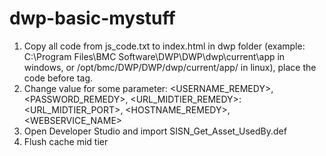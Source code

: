 # dwp-basic-mystuff

1. Copy all code from js_code.txt to index.html in dwp folder (example: C:\Program Files\BMC Software\DWP\DWP\dwp\current\app in windows, or /opt/bmc/DWP/DWP/dwp/current/app/ in linux), place the code before </body></html> tag.
2. Change value for some parameter: <USERNAME_REMEDY>, <PASSWORD_REMEDY>, <URL_MIDTIER_REMEDY>:<URL_MIDTIER_PORT>, <HOSTNAME_REMEDY>, <WEBSERVICE_NAME>
3. Open Developer Studio and import SISN_Get_Asset_UsedBy.def
4. Flush cache mid tier
